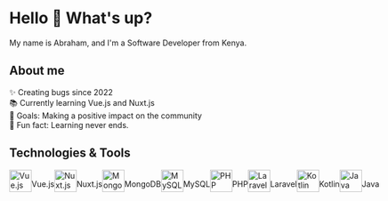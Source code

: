 # Hello 👋 What's up?

My name is Abraham, and I'm a Software Developer from Kenya.

## About me

✨ Creating bugs since 2022  
📚 Currently learning Vue.js and Nuxt.js  
🎯 Goals: Making a positive impact on the community  
🎲 Fun fact: Learning never ends.

## Technologies & Tools

<span style="display: flex;">

  <img src="https://cdn.jsdelivr.net/gh/devicons/devicon/icons/vuejs/vuejs-original.svg" height="40" alt="Vue.js logo" />
  <br/>Vue.js

  <img src="https://cdn.jsdelivr.net/gh/devicons/devicon/icons/nuxtjs/nuxtjs-original.svg" height="40" alt="Nuxt.js logo" />
  <br/>Nuxt.js

  <img src="https://cdn.jsdelivr.net/gh/devicons/devicon/icons/mongodb/mongodb-original.svg" height="40" alt="MongoDB logo" />
  <br/>MongoDB

  <img src="https://cdn.jsdelivr.net/gh/devicons/devicon/icons/mysql/mysql-original.svg" height="40" alt="MySQL logo" />
  <br/>MySQL

  <img src="https://cdn.jsdelivr.net/gh/devicons/devicon/icons/php/php-original.svg" height="40" alt="PHP logo" />
  <br/>PHP

  <img src="https://cdn.jsdelivr.net/gh/devicons/devicon/icons/laravel/laravel-plain.svg" height="40" alt="Laravel logo" />
  <br/>Laravel

  <img src="https://cdn.jsdelivr.net/gh/devicons/devicon/icons/kotlin/kotlin-original.svg" height="40" alt="Kotlin logo" />
  <br/>Kotlin

  <img src="https://cdn.jsdelivr.net/gh/devicons/devicon/icons/java/java-original.svg" height="40" alt="Java logo" />
  <br/>Java

</span>

